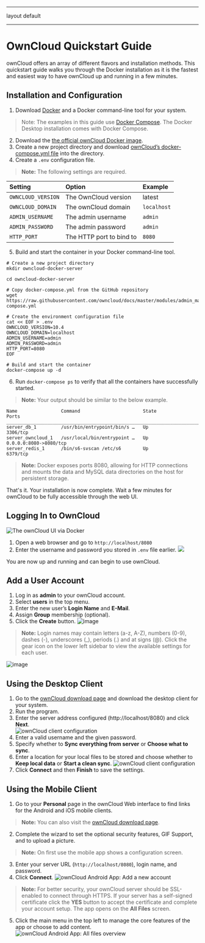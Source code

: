 --------------------
layout default

--------------------


# OwnCloud Quickstart Guide

ownCloud offers an array of different flavors and installation methods. This quickstart guide walks you through the Docker installation as it is the fastest and easiest way to have ownCloud up and running in a few minutes.

## Installation  and Configuration

 1. Download [Docker](https://docs.docker.com/docker-for-windows/install/) and a Docker command-line tool for your system.
  >Note: The examples in this guide use  [Docker Compose](https://docs.docker.com/compose/).  The Docker Desktop installation comes with Docker Compose.
 2. Download the [the official ownCloud Docker image](https://hub.docker.com/r/owncloud/server/).
 3. Create a new project directory and download [ownCloud’s docker-compose.yml file](https://raw.githubusercontent.com/owncloud/docs/master/modules/admin_manual/examples/installation/docker/docker-compose.yml) into the directory.
 5.  Create a `.env` configuration file.
>**Note:** The following settings are required.

|Setting |Option  |     Example |
|:---------|:----------|:----------|
|`OWNCLOUD_VERSION`| The OwnCloud version | latest|
|`OWNCLOUD_DOMAIN`| The ownCloud domain|`localhost`|
|`ADMIN_USERNAME`| The admin username|`admin`|
|`ADMIN_PASSWORD`| The admin password |`admin` |
|`HTTP_PORT`| The HTTP port to bind to |`8080`|

 5.  Build and start the container in your Docker command-line tool.

```console
# Create a new project directory
mkdir owncloud-docker-server

cd owncloud-docker-server

# Copy docker-compose.yml from the GitHub repository
wget https://raw.githubusercontent.com/owncloud/docs/master/modules/admin_manual/examples/installation/docker/docker-compose.yml

# Create the environment configuration file
cat << EOF > .env
OWNCLOUD_VERSION=10.4
OWNCLOUD_DOMAIN=localhost
ADMIN_USERNAME=admin
ADMIN_PASSWORD=admin
HTTP_PORT=8080
EOF

# Build and start the container
docker-compose up -d
```
 6. Run `docker-compose ps` to verify that all the containers have successfully started.
 >**Note:** Your output should be similar to the below example.
```
Name                Command                       State             Ports
__________________________________________________________________________________________
server_db_1         /usr/bin/entrypoint/bin/s …   Up                3306/tcp
server_owncloud_1   /usr/local/bin/entrypoint …   Up                0.0.0.0:8080->8080/tcp
server_redis_1      /bin/s6-svscan /etc/s6        Up                6379/tcp
```
> **Note:**  Docker  exposes ports 8080, allowing for HTTP connections and mounts the data and MySQL data directories on the host for persistent storage.

That's it. Your installation is now complete.  Wait a few minutes for ownCloud to be fully accessible through the web UI.  

## Logging In to OwnCloud
![The ownCloud UI via Docker](https://doc.owncloud.com/server/10.4/admin_manual/_images/docker/owncloud-ui-login.png)

 1. Open a web browser and go to `http://localhost/8080`
 2. Enter the username and password you stored in `.env` file earlier.
 ![](https://doc.owncloud.com/server/10.4/admin_manual/_images/docker/owncloud-ui-login.png)

 You are now up and running and can begin to use ownCloud.

## Add a User Account

 1. Log in as **admin** to your ownCloud account.
 2.  Select **users** in the top menu.
 3. Enter the new user’s **Login Name** and  **E-Mail**.
 4. Assign **Group** membership (optional).
 5. Click the **Create** button.
 ![image](https://doc.owncloud.com/server/10.3/admin_manual/_images/configuration/user/users-page-new-user.png)

  > **Note:** Login names may contain letters (a-z, A-Z), numbers (0-9), dashes (-), underscores (_), periods (.) and at signs (@).  Click the gear icon on the lower left sidebar to view the available settings for each user.

![image](https://doc.owncloud.com/server/10.3/admin_manual/_images/configuration/user/users-page-gear.png)
## Using the Desktop Client

1.  Go to the  [ownCloud download page](https://owncloud.com/download/#desktop-clients) and download the  desktop client for your system.
2.  Run the program.
3.  Enter the server address configured (http://localhost/8080) and click **Next**.  
    ![ownCloud client configuration](https://docs.bitnami.com/images/img/apps/owncloud/configure-client-1.png)
4.  Enter a valid username and the given password.
5.  Specify whether to **Sync everything from server** or **Choose what to sync**.
6. Enter a location for your local files to be stored and choose whether to **Keep local data** or **Start a clean sync**.
![ownCloud client configuration](https://docs.bitnami.com/images/img/apps/owncloud/configure-client-3.png)
8.  Click **Connect** and then **Finish** to save the settings.

## Using the Mobile Client

1.  Go to your **Personal** page in the ownCloud Web interface to find links for the Android and iOS mobile clients.
>**Note:** You can also visit the  [ownCloud download page](https://owncloud.org/download/).
2.  Complete the wizard to set the optional security features, GIF Support, and to upload a picture.
>**Note:** On first use the mobile app shows a configuration screen.
3.  Enter your server URL (`http://localhost/8080`), login name, and password.
4. Click **Connect**.
![ownCloud Android App: Add a new account](https://doc.owncloud.com/android/_images/android-2.png)
>**Note:** For better security, your ownCloud server should be SSL-enabled to connect through HTTPS.  If your server has a self-signed certificate click the  **YES**  button to accept the certificate and complete your account setup. The app opens on the **All Files**  screen.
5.  Click the main menu in the top left to manage the core features of the app or choose to add content.  
    ![ownCloud Android App: All files overview](https://doc.owncloud.com/android/_images/android-all-files-overview.png)

